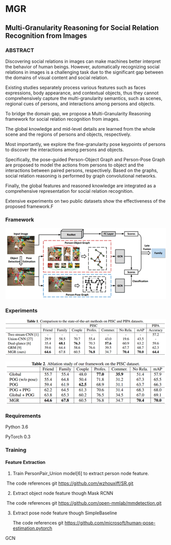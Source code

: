 # MGR

## Multi-Granularity Reasoning for Social Relation Recognition from Images

### ABSTRACT

Discovering social relations in images can make machines better interpret the behavior of human beings.
However, automatically recognizing social relations in images is a challenging task due to the significant gap  between the domains of visual content and social relation.

Existing studies separately process various features such as faces expressions, body appearance, and contextual objects, thus they cannot comprehensively capture the multi-granularity semantics, such as scenes, regional cues of persons, and interactions among persons and objects.

To bridge the domain gap, we propose a Multi-Granularity Reasoning framework for social relation recognition from images.

The global knowledge and mid-level details are learned from the whole scene and the regions of persons and objects, respectively.

Most importantly, we explore the fine-granularity pose keypoints of persons to discover the interactions among persons and objects.

Specifically, the pose-guided Person-Object Graph and Person-Pose Graph are proposed to model the actions from persons to object and the interactions between paired persons, respectively.
Based on the graphs, social relation reasoning is performed by graph convolutional networks.

Finally, the global features and reasoned knowledge are integrated as a comprehensive representation for social relation recognition.

Extensive experiments on two public datasets show the effectiveness of the proposed framework.F

### Framework

![1585401791952](images/1585401791952.png)



### Experiments

![1585401863792](images/1585401863792.png)

![1585401892052](images/1585401892052.png)

### Requirements

Python 3.6

PyTorch 0.3

### Training

#### Feature Extraction

1. Train PersonPair_Union model[6] to extract person node feature.

​        The code references git https://github.com/wzhouxiff/SR.git

2. Extract object node feature though Mask RCNN

​       The code references git https://github.com/open-mmlab/mmdetection.git

3. Extract pose node feature though SimpleBaseline

   The code references git <https://github.com/microsoft/human-pose-estimation.pytorch>

GCN 





















